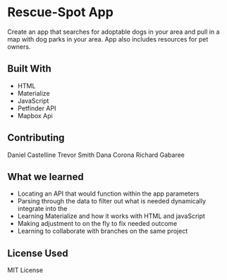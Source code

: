 # Rescue-Spot App

Create an app that searches for adoptable dogs in your area and pull in a map with dog parks in your area. App also includes resources for pet owners. 

## Built With 

* HTML
* Materialize
* JavaScript
* Petfinder API
* Mapbox Api

## Contributing

Daniel Castelline
Trevor Smith
Dana Corona
Richard Gabaree

## What we learned

* Locating an API that would function within the app parameters
* Parsing through the data to filter out what is needed dynamically integrate into the 
* Learning Materialize and how it works with HTML and javaScript
* Making adjustment to on the fly to fix needed outcome
* Learning to collaborate with branches on the same project



## License Used

MIT License
